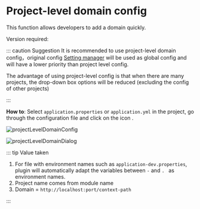 # Project-level domain config

This function allows developers to add a domain quickly.

Version required: <Badge text="2023.1.1+"/>

::: caution Suggestion
It is recommended to use project-level domain config，original config [<ColorIcon icon="tool" /> Setting manager](./settingManager.md) will be used as global config and will have a lower priority than project level config.

The advantage of using project-level config is that when there are many projects, the drop-down box options will be reduced (excluding the config of other projects)

:::

**How to**: Select `application.properties` or `application.yml` in the project, go through the configuration file and click on the icon <ColorIcon icon="restfulFastRequest" />.

![projectLevelDomainConfig](/img/2023.1.1/projectLevelDomainConfig_en.png "Domain config")

![projectLevelDomainDialog](/img/2023.1.1/projectLevelDomainDialog_en.png "Domain list")

::: tip Value taken

1. For file with environment names such as `application-dev.properties`, plugin will automatically adapt the variables between `-` and `. ` as environment names.
2. Project name comes from module name
3. Domain = `http://localhost:port/context-path`

:::
